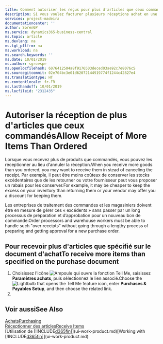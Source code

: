 ```yaml
---
title: Comment autoriser les reçus pour plus d'articles que ceux commandés | Microsoft Docs
description: Si vous voulez facturer plusieurs réceptions achat en une fois, vous pouvez utiliser la fonction Regroupement des réceptions.
services: project-madeira
documentationcenter: ''
author: SorenGP
ms.service: dynamics365-business-central
ms.topic: article
ms.devlang: na
ms.tgt_pltfrm: na
ms.workload: na
ms.search.keywords: ''
ms.date: 10/01/2019
ms.author: sgroespe
ms.openlocfilehash: 6076412504a8f9176503deced03ae92c7e8076c5
ms.sourcegitcommit: 02e704bc3e01d62072144919774f1244c42827e4
ms.translationtype: HT
ms.contentlocale: fr-FR
ms.lasthandoff: 10/01/2019
ms.locfileid: "2312435"
---
```

# <a name="allow-receipt-of-more-items-than-ordered"></a><span data-ttu-id="4bc9f-103">Autoriser la réception de plus d'articles que ceux commandés</span><span class="sxs-lookup"><span data-stu-id="4bc9f-103">Allow Receipt of More Items Than Ordered</span></span>
<span data-ttu-id="4bc9f-104">Lorsque vous recevez plus de produits que commandés, vous pouvez les réceptionner au lieu d'annuler la réception.</span><span class="sxs-lookup"><span data-stu-id="4bc9f-104">When you receive more goods than you ordered, you may want to receive them in stead of canceling the receipt.</span></span> <span data-ttu-id="4bc9f-105">Par exemple, il peut être moins coûteux de conserver les stocks excédentaires que de les retourner ou votre fournisseur peut vous proposer un rabais pour les conserver.</span><span class="sxs-lookup"><span data-stu-id="4bc9f-105">For example, it may be cheaper to keep the excess on your inventory than returning them or your vendor may offer you a discount for keeping them.</span></span>

<span data-ttu-id="4bc9f-106">Les entreprises de traitement des commandes et les magasiniers doivent être en mesure de gérer ces « excédents » sans passer par un long processus de préparation et d’approbation pour un nouveau bon de commande.</span><span class="sxs-lookup"><span data-stu-id="4bc9f-106">Order processors and warehouse workers must be able to handle such "over receipts" without going through a lengthy process of preparing and getting approval for a new purchase order.</span></span>

## <a name="to-receive-more-items-than-specified-on-the-purchase-document"></a><span data-ttu-id="4bc9f-107">Pour recevoir plus d'articles que spécifié sur le document d'achat</span><span class="sxs-lookup"><span data-stu-id="4bc9f-107">To receive more items than specified on the purchase document</span></span>

1. <span data-ttu-id="4bc9f-108">Choisissez l'icône ![Ampoule qui ouvre la fonction Tell Me](media/ui-search/search_small.png "Dites-moi ce que vous voulez faire"), saisissez **Paramètres achats**, puis sélectionnez le lien associé.</span><span class="sxs-lookup"><span data-stu-id="4bc9f-108">Choose the ![Lightbulb that opens the Tell Me feature](media/ui-search/search_small.png "Tell me what you want to do") icon, enter **Purchases & Payables Setup**, and then choose the related link.</span></span>
2.   

## <a name="see-also"></a><span data-ttu-id="4bc9f-109">Voir aussi</span><span class="sxs-lookup"><span data-stu-id="4bc9f-109">See Also</span></span>  
[<span data-ttu-id="4bc9f-110">Achats</span><span class="sxs-lookup"><span data-stu-id="4bc9f-110">Purchasing</span></span>](purchasing-manage-purchasing.md)  
[<span data-ttu-id="4bc9f-111">Réceptionner des articles</span><span class="sxs-lookup"><span data-stu-id="4bc9f-111">Receive Items</span></span>](warehouse-how-receive-items.md)  
<span data-ttu-id="4bc9f-112">[Utilisation de [!INCLUDE[d365fin](includes/d365fin_md.md)]](ui-work-product.md)</span><span class="sxs-lookup"><span data-stu-id="4bc9f-112">[Working with [!INCLUDE[d365fin](includes/d365fin_md.md)]](ui-work-product.md)</span></span>
